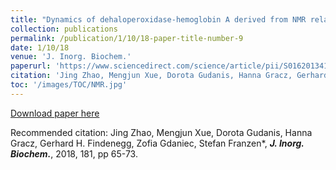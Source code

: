 ```yaml
---
title: "Dynamics of dehaloperoxidase-hemoglobin A derived from NMR relaxation spectroscopy and molecular dynamics simulation"
collection: publications
permalink: /publication/1/10/18-paper-title-number-9
date: 1/10/18
venue: 'J. Inorg. Biochem.'
paperurl: 'https://www.sciencedirect.com/science/article/pii/S0162013417304634'
citation: 'Jing Zhao, Mengjun Xue, Dorota Gudanis, Hanna Gracz, Gerhard H. Findenegg, Zofia Gdaniec, Stefan Franzen*, <strong><i>J. Inorg. Biochem.</i></strong>, 2018, 181, pp 65-73.'
toc: '/images/TOC/NMR.jpg'
---
```


<a href='https://www.sciencedirect.com/science/article/pii/S0162013417304634'>Download paper here</a>

Recommended citation: Jing Zhao, Mengjun Xue, Dorota Gudanis, Hanna Gracz, Gerhard H. Findenegg, Zofia Gdaniec, Stefan Franzen*, <strong><i>J. Inorg. Biochem.</i></strong>, 2018, 181, pp 65-73.